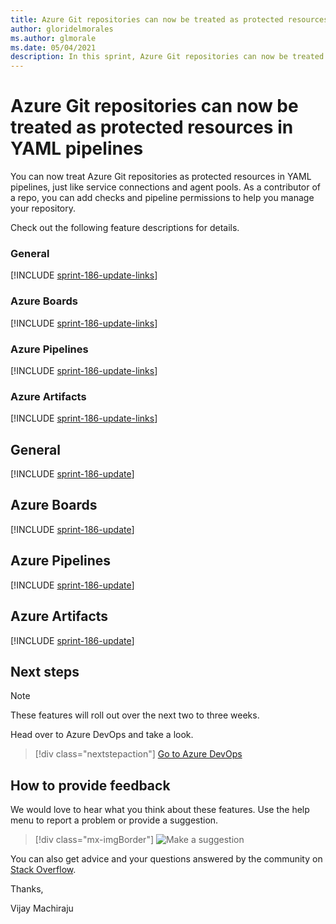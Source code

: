 ```yaml
---
title: Azure Git repositories can now be treated as protected resources in YAML pipelines.
author: gloridelmorales
ms.author: glmorale
ms.date: 05/04/2021
description: In this sprint, Azure Git repositories can now be treated as protected resources in YAML pipelines.
---
```


# Azure Git repositories can now be treated as protected resources in YAML pipelines

You can now treat Azure Git repositories as protected resources in YAML pipelines, just like service connections and agent pools. As a contributor of a repo, you can add checks and pipeline permissions to help you manage your repository.

Check out the following feature descriptions for details.

### General

[!INCLUDE [sprint-186-update-links](includes/general/sprint-186-update-links.md)]

### Azure Boards

[!INCLUDE [sprint-186-update-links](includes/boards/sprint-186-update-links.md)]

### Azure Pipelines

[!INCLUDE [sprint-186-update-links](includes/pipelines/sprint-186-update-links.md)]

### Azure Artifacts

[!INCLUDE [sprint-186-update-links](includes/artifacts/sprint-186-update-links.md)]

## General

[!INCLUDE [sprint-186-update](includes/general/sprint-186-update.md)]

## Azure Boards

[!INCLUDE [sprint-186-update](includes/boards/sprint-186-update.md)]

## Azure Pipelines

[!INCLUDE [sprint-186-update](includes/pipelines/sprint-186-update.md)]
## Azure Artifacts

[!INCLUDE [sprint-186-update](includes/artifacts/sprint-186-update.md)]

## Next steps

> [!NOTE]
> These features will roll out over the next two to three weeks.

Head over to Azure DevOps and take a look.

> [!div class="nextstepaction"] 
> [Go to Azure DevOps](https://go.microsoft.com/fwlink/?LinkId=307137&campaign=o~msft~docs~product-vsts~release-notes)

## How to provide feedback

We would love to hear what you think about these features. Use the help menu to report a problem or provide a suggestion.

> [!div class="mx-imgBorder"] 
> ![Make a suggestion](../media/make-a-suggestion.png)

You can also get advice and your questions answered by the community on [Stack Overflow](https://stackoverflow.com/questions/tagged/azure-devops).

Thanks,

Vijay Machiraju